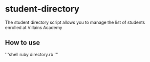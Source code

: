 # student-directory #

The student directory script allows you to manage the list of students enrolled at Villains Academy

## How to use ##

'''shell
ruby directory.rb
'''

